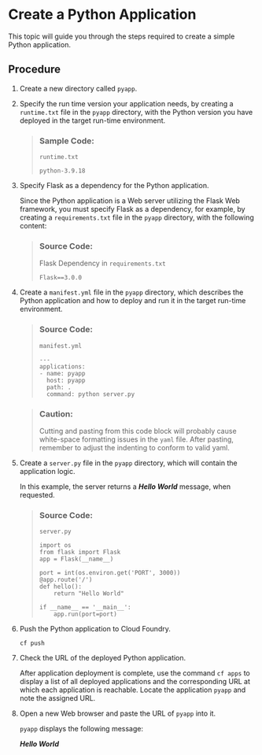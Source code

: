 <!-- loio5fdcf7f11e9c4979a83d00e9ca44b67a -->

# Create a Python Application

This topic will guide you through the steps required to create a simple Python application.



## Procedure

1.  Create a new directory called `pyapp`.

2.  Specify the run time version your application needs, by creating a `runtime.txt` file in the `pyapp` directory, with the Python version you have deployed in the target run-time environment.

    > ### Sample Code:  
    > `runtime.txt`
    > 
    > ```
    > python-3.9.18
    > ```

3.  Specify Flask as a dependency for the Python application.

    Since the Python application is a Web server utilizing the Flask Web framework, you must specify Flask as a dependency, for example, by creating a `requirements.txt` file in the `pyapp` directory, with the following content:

    > ### Source Code:  
    > Flask Dependency in `requirements.txt`
    > 
    > ```
    > Flask==3.0.0
    > ```

4.  Create a `manifest.yml` file in the `pyapp` directory, which describes the Python application and how to deploy and run it in the target run-time environment.

    > ### Source Code:  
    > `manifest.yml`
    > 
    > ```
    > ---
    > applications:
    > - name: pyapp
    >   host: pyapp
    >   path: .
    >   command: python server.py				
    > 
    > ```

    > ### Caution:  
    > Cutting and pasting from this code block will probably cause white-space formatting issues in the `yaml` file. After pasting, remember to adjust the indenting to conform to valid yaml.

5.  Create a `server.py` file in the `pyapp` directory, which will contain the application logic.

    In this example, the server returns a ***Hello World*** message, when requested.

    > ### Source Code:  
    > `server.py`
    > 
    > ```
    > import os
    > from flask import Flask
    > app = Flask(__name__)
    > 
    > port = int(os.environ.get('PORT', 3000))
    > @app.route('/')
    > def hello():
    >     return "Hello World"
    > 
    > if __name__ == '__main__':
    >     app.run(port=port)
    > 
    > ```

6.  Push the Python application to Cloud Foundry.

    `cf push`

7.  Check the URL of the deployed Python application.

    After application deployment is complete, use the command `cf apps` to display a list of all deployed applications and the corresponding URL at which each application is reachable. Locate the application `pyapp` and note the assigned URL.

8.  Open a new Web browser and paste the URL of `pyapp` into it.

    `pyapp` displays the following message:

    ***Hello World*** 


